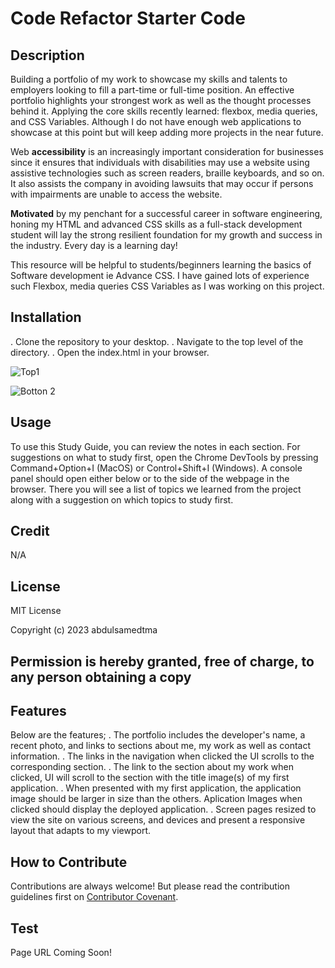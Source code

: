 # Code Refactor Starter Code
## Description
Building a portfolio of my work to showcase my skills and talents to employers looking to fill a part-time or full-time position. An effective portfolio highlights your strongest work as well as the thought processes behind it. Applying the core skills recently learned: flexbox, media queries, and CSS Variables. Although I do not have enough web applications to showcase at this point but will keep adding more projects in the near future.

Web **accessibility** is an increasingly important consideration for businesses since it ensures that individuals with disabilities may use a website using assistive technologies such as screen readers, braille keyboards, and so on.
It also assists the company in avoiding lawsuits that may occur if persons with impairments are unable to access the website. 

**Motivated** by my penchant for a successful career in software engineering, honing my HTML and advanced CSS skills as a full-stack development student will lay the strong resilient foundation for my growth and success in the industry. Every day is a learning day!

This resource will be helpful to students/beginners learning the basics of Software development ie Advance CSS. I have gained lots of experience such Flexbox, media queries CSS Variables as I was working on this project.

## Installation
. Clone the repository to your desktop.
. Navigate to the top level of the directory.
. Open the index.html in your browser.

![Top1](https://github.com/abdulsamedtma/Project-Portfolio/assets/129804994/fc133ce2-a7c8-4c75-80a2-565b8c02d6b4)

![Botton 2](https://github.com/abdulsamedtma/Project-Portfolio/assets/129804994/6e7f6ee4-3c4b-4bff-bb59-dc1dbe1744cd)


## Usage
To use this Study Guide, you can review the notes in each section. For suggestions on what to study first, open the Chrome DevTools by pressing Command+Option+I (MacOS) or Control+Shift+I (Windows). A console panel should open either below or to the side of the webpage in the browser. There you will see a list of topics we learned from the project along with a suggestion on which topics to study first.



## Credit 
N/A

## License

MIT License

Copyright (c) 2023 abdulsamedtma

Permission is hereby granted, free of charge, to any person obtaining a copy
---

## Features

Below are the features;
. The portfolio includes the developer's name, a recent photo, and links to sections about me, my work as well as contact information. 
. The links in the navigation when clicked the UI scrolls to the corresponding section.
. The link to the section about my work when clicked, UI will scroll to the section with the title image(s) of my first application. 
. When presented with my first application, the application image should be larger in size than the others.
  Aplication Images when clicked should display the deployed application.
. Screen pages resized to view the site on various screens, and devices and present a responsive layout that adapts to my viewport.


## How to Contribute

Contributions are always welcome! But please read the contribution guidelines first on [Contributor Covenant](https://www.contributor-covenant.org/).


## Test
Page URL  Coming Soon!
